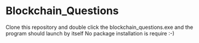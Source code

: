 # Blockchain_Questions

Clone this repository and double click the blockchain_questions.exe and the program should launch by itself
No package installation is require :-)
